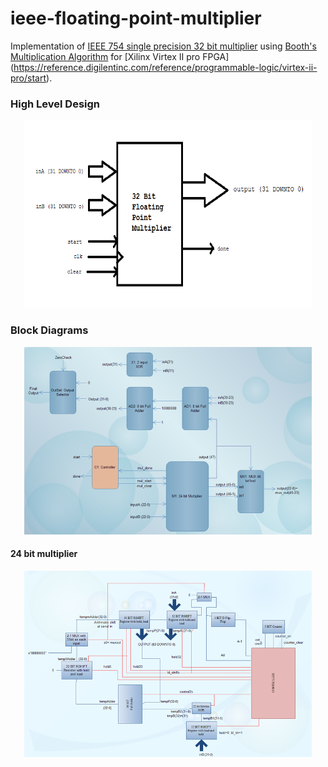 # ieee-floating-point-multiplier

Implementation of [IEEE 754 single precision 32 bit multiplier](https://www.doc.ic.ac.uk/~eedwards/compsys/float/) 
using [Booth's Multiplication Algorithm](https://en.wikipedia.org/wiki/Booth%27s_multiplication_algorithm) for 
[Xilinx Virtex II pro FPGA] (https://reference.digilentinc.com/reference/programmable-logic/virtex-ii-pro/start). 

### High Level Design
<p align="center">
  <img width="460" height="300" src="https://github.com/aaiahmed/ieee-floating-point-multiplier/blob/main/image/TopSchema.png">
</p>

### Block Diagrams 
<p align="center">
  <img width="460" height="300" src="https://github.com/aaiahmed/ieee-floating-point-multiplier/blob/main/image/TopDetail.png">
</p>

#### 24 bit multiplier
<p align="center">
  <img width="460" height="300" src="https://github.com/aaiahmed/ieee-floating-point-multiplier/blob/main/image/Multiplier.png">
</p>
